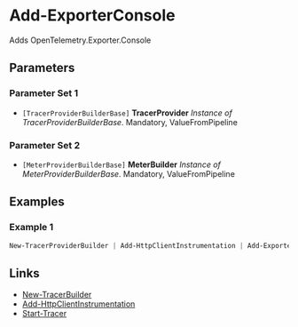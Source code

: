 # Add-ExporterConsole


Adds OpenTelemetry.Exporter.Console
## Parameters


### Parameter Set 1


- `[TracerProviderBuilderBase]` **TracerProvider** _Instance of TracerProviderBuilderBase_.  Mandatory, ValueFromPipeline


### Parameter Set 2


- `[MeterProviderBuilderBase]` **MeterBuilder** _Instance of MeterProviderBuilderBase_.  Mandatory, ValueFromPipeline


## Examples


### Example 1




```powershell
New-TracerProviderBuilder | Add-HttpClientInstrumentation | Add-ExporterConsole | Start-Trace
```


## Links


- [New-TracerBuilder](New-TracerBuilder.md)
- [Add-HttpClientInstrumentation](Add-HttpClientInstrumentation.md)
- [Start-Tracer](Start-Tracer.md)
